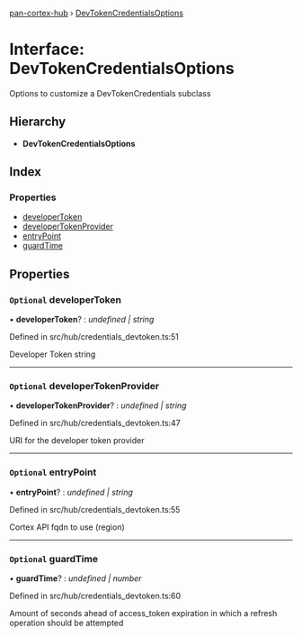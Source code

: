 [pan-cortex-hub](../README.md) › [DevTokenCredentialsOptions](devtokencredentialsoptions.md)

# Interface: DevTokenCredentialsOptions

Options to customize a DevTokenCredentials subclass

## Hierarchy

* **DevTokenCredentialsOptions**

## Index

### Properties

* [developerToken](devtokencredentialsoptions.md#optional-developertoken)
* [developerTokenProvider](devtokencredentialsoptions.md#optional-developertokenprovider)
* [entryPoint](devtokencredentialsoptions.md#optional-entrypoint)
* [guardTime](devtokencredentialsoptions.md#optional-guardtime)

## Properties

### `Optional` developerToken

• **developerToken**? : *undefined | string*

Defined in src/hub/credentials_devtoken.ts:51

Developer Token string

___

### `Optional` developerTokenProvider

• **developerTokenProvider**? : *undefined | string*

Defined in src/hub/credentials_devtoken.ts:47

URI for the developer token provider

___

### `Optional` entryPoint

• **entryPoint**? : *undefined | string*

Defined in src/hub/credentials_devtoken.ts:55

Cortex API fqdn to use (region)

___

### `Optional` guardTime

• **guardTime**? : *undefined | number*

Defined in src/hub/credentials_devtoken.ts:60

Amount of seconds ahead of access_token expiration in which a refresh
operation should be attempted
